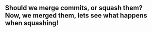 ## Should we merge commits, or squash them? Now, we merged them, lets see what happens when squashing!
